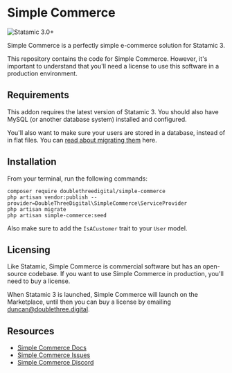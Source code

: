 # Simple Commerce
![Statamic 3.0+](https://img.shields.io/badge/Statamic-3.0+-FF269E?style=for-the-badge&link=https://statamic.com)

Simple Commerce is a perfectly simple e-commerce solution for Statamic 3. 

This repository contains the code for Simple Commerce. However, it's important to understand that you'll need a license to use this software in a production environment.

## Requirements
This addon requires the latest version of Statamic 3. You should also have MySQL (or another database system) installed and configured.

You'll also want to make sure your users are stored in a database, instead of in flat files. You can [read about migrating them](https://statamic.dev/knowledge-base/storing-users-in-a-database) here.

## Installation
From your terminal, run the following commands:

```shell script
composer require doublethreedigital/simple-commerce
php artisan vendor:publish --provider=DoubleThreeDigital\SimpleCommerce\ServiceProvider
php artisan migrate
php artisan simple-commerce:seed
```

Also make sure to add the `IsACustomer` trait to your `User` model.

## Licensing
Like Statamic, Simple Commerce is commercial software but has an open-source codebase. If you want to use Simple Commerce in production, you'll need to buy a license. 

When Statamic 3 is launched, Simple Commerce will launch on the Marketplace, until then you can buy a license by emailing [duncan@doublethree.digital](mailto:duncan@doublethree.digital).

## Resources
* [Simple Commerce Docs](./docs)
* [Simple Commerce Issues](https://github.com/doublethreedigital/simple-commerce/issues)
* [Simple Commerce Discord](https://discord.gg/P3ACYf9)

